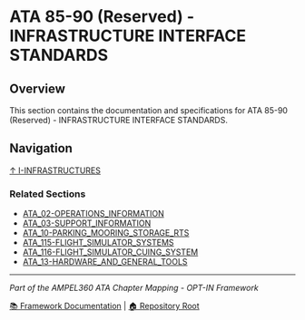 # ATA 85-90 (Reserved) - INFRASTRUCTURE INTERFACE STANDARDS

## Overview

This section contains the documentation and specifications for ATA 85-90 (Reserved) - INFRASTRUCTURE INTERFACE STANDARDS.

## Navigation

[↑ I-INFRASTRUCTURES](../README.md)

### Related Sections

- [ATA_02-OPERATIONS_INFORMATION](../ATA_02-OPERATIONS_INFORMATION/README.md)
- [ATA_03-SUPPORT_INFORMATION](../ATA_03-SUPPORT_INFORMATION/README.md)
- [ATA_10-PARKING_MOORING_STORAGE_RTS](../ATA_10-PARKING_MOORING_STORAGE_RTS/README.md)
- [ATA_115-FLIGHT_SIMULATOR_SYSTEMS](../ATA_115-FLIGHT_SIMULATOR_SYSTEMS/README.md)
- [ATA_116-FLIGHT_SIMULATOR_CUING_SYSTEM](../ATA_116-FLIGHT_SIMULATOR_CUING_SYSTEM/README.md)
- [ATA_13-HARDWARE_AND_GENERAL_TOOLS](../ATA_13-HARDWARE_AND_GENERAL_TOOLS/README.md)

---

*Part of the AMPEL360 ATA Chapter Mapping - OPT-IN Framework*

[📚 Framework Documentation](../../README.md) | [🏠 Repository Root](../../../README.md)
